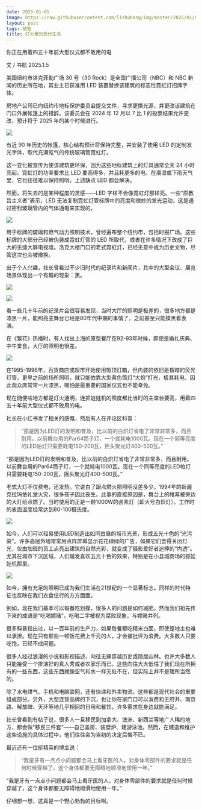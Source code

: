 ```yaml
---
date: 2025-01-05
image: https://raw.githubusercontent.com/lishuhang/img/master/2025/01/05/01.jpg
layout: post
tags: 随笔
title: 灯火里的现代生活
---
```


你正在用着四五十年前大型仪式都不敢用的电  

文 / 书航 2025.1.5  

美国纽约市洛克菲勒广场 30 号（30 Rock）是全国广播公司（NBC）和 NBC 新闻的历史所在地，其业主已获准用 LED 装置替换该建筑的标志性霓虹灯招牌字体。  

房地产公司已向纽约市地标保护委员会提交文件，寻求更换光源，并更改该建筑在门口外展帐篷上的措辞。该委员会在 2024 年 12 月以 7 比 1 的投票结果允许更改，预计将于 2025 年的某个时候进行。  

![](https://raw.githubusercontent.com/lishuhang/img/master/2025/01/05/02.jpg)

有近 90 年历史的帐篷，核心结构预计将保持完整，并安装了使用 LED 的定制发光字体，取代充满氖气的传统玻璃管霓虹灯。  

这一变化被宣传为使该建筑更环保，因为这些地标建筑上的灯具通常全天 24 小时亮起。霓虹灯的功率要求比 LED 要高得多，并且耗更多的电。在潮湿或下雨天气里，它也往往难以保持照明，上述缺点 LED 都会解决。  

然而，将失去的是某种程度的灵感——LED 字样不会像霓虹灯那样亮。一些“原教旨主义者”表示，LED 无法复制霓虹灯管标牌中的亮度和微妙的发光运动，这是通过密封玻璃管内的气体通电来实现的。  

![](https://raw.githubusercontent.com/lishuhang/img/master/2025/01/05/03.jpg)

用于标牌的玻璃和燃气动力照明技术，曾经遍布整个纽约市，包括时报广场。这些标牌的大部分已经被伪装成霓虹灯管的 LED 所取代，或者在许多情况下改成了巨大的无缝大屏电视墙。洛克大楼门口的老式霓虹灯，已经无意中成为历史文物，尽管这次也会被撤换。  

出于个人兴趣，社长曾看过不少旧时代的纪录片和新闻片，其中的大型会议、展览场景体现出一个有趣的现象：黑。  

![](https://raw.githubusercontent.com/lishuhang/img/master/2025/01/05/04.png)

![](https://raw.githubusercontent.com/lishuhang/img/master/2025/01/05/05.png)

看一些几十年前的纪录片会很容易发现，当时大厅的照明是极差的，很多地方都是漆黑一片，能照亮主舞台已经是80年代中期的事情了，之前甚至只能摸黑看表演。  

在《繁花》热播时，有人找出上海的原型餐厅在92-93年时候，即使是婚礼庆典、中午堂食，大厅的照明也很差。  

![](https://raw.githubusercontent.com/lishuhang/img/master/2025/01/05/06.png)

在1995-1996年，百货商店或超市开始使用吸顶灯箱，但内装的依旧是昏暗的荧光灯管。更早之前的场所照明，就只能依靠大型黄色筒灯“大炮”打光，极其耗电，因此观众席常常一片漆黑，哪怕是最重要的国家仪式也不能幸免。  

现在随便啥地方都是灯火通明，连抓娃娃机的照度都比当时的主席台要高，用着四五十年前大型仪式都不敢用的电。  

社长在小红书发了相关的感慨，然后有人在评论区科普：  

> “那是因为LED灯的发明和普及，比以前的白炽灯省电了非常非常多，而且耐用。以前舞台用的Par64筒子灯，一个就耗电1000瓦。现在一个同等亮度的LED帕灯只需要耗电150-200瓦，摇头聚光灯400-500瓦。”

“那是因为LED灯的发明和普及，比以前的白炽灯省电了非常非常多，而且耐用。以前舞台用的Par64筒子灯，一个就耗电1000瓦。现在一个同等亮度的LED帕灯只需要耗电150-200瓦，摇头聚光灯400-500瓦。”  

老式大灯不仅费电，还发热。它说白了跟点燃火把照明没差多少。1994年的新疆克拉玛依礼堂火灾，很多孩子因此丧生。此事的直接原因是，舞台上的帷幕被旁边的大灯给点燃了。当时使用的正是一颗1000W的卤素灯（即大号白炽灯），工作时的表面温度经常达到80-100摄氏度。  

![](https://raw.githubusercontent.com/lishuhang/img/master/2025/01/05/07.jpg)

如今，人们可以轻易使用LED制造出如同白昼的城市光景，形成五光十色的“光污染”。许多高层外墙常常用点阵屏幕显示花花绿绿的广告，如果它们舍得关闭灯光，仅由加班的员工点亮出建筑的自然光彩，就变成了摄影爱好者追捧的“内透”。尤其在城市下沉区域，人们越发喜欢五光十色的效果，特别是在小县城商场的抓娃娃机那里。  

![](https://raw.githubusercontent.com/lishuhang/img/master/2025/01/05/08.png)

如今，拥有充足的照明已成为我们生活在21世纪的一个显著标志。同样的时代特征也反映在我们衣食住行的方方面面。  

例如，现在我们基本可以每餐吃到撑，很多人的问题是如何减肥。然而我们祖先传下来的成语是“吃喝嫖赌”，吃喝二字被视为腐败现象，与嫖赌并列。  

很多科普指出过，以一百年前的生产力，如果每餐都吃精米白面，即使是地主也难以承担。现在只有那些一顿饭花费上千元的人，才会被批评为浪费。大多数人只要吃饱，已经不成问题。  

很多人经过浪漫的小说和影视描述，向往无痛穿越历史或隐居山林。也许大多数人只能接受一个排演好的真人秀或者农家乐而已。这些向往大大低估了我们现在所拥有的一些东西，这些东西就像空气和水一样无处不在，但实际上并不是理所当然的。  

除了水电煤气、手机和电脑联网，还有快递和外卖物流，这些都是现代社会的重要组成部分。另外，大型连锁品牌的下沉，也让你在家门口可以消费和王府井、南京路、解放碑、天环等地几乎相同的日用和餐饮，许多需求在身边就能满足。  

社长曾看到有帖子说，很多人一旦移民到加拿大、澳洲、新西兰等地广人稀的地方，都会做“移民三件套”——自己盖房、装壁炉、建游泳池。然而，在建造和维护这些设施的具体过程中，他们往往会为当初的决定后悔不已。  

最近还有一位挺精英的博主说：  

> “我是牙有一点点小问题都会马上看牙医的人，对身体零部件的要求就是任何时候穿越了，这个身体都要无障碍地顺滑地使用一年。”

“我是牙有一点点小问题都会马上看牙医的人，对身体零部件的要求就是任何时候穿越了，这个身体都要无障碍地顺滑地使用一年。”  

仔细想一想，这真是一个野心勃勃的目标啊。